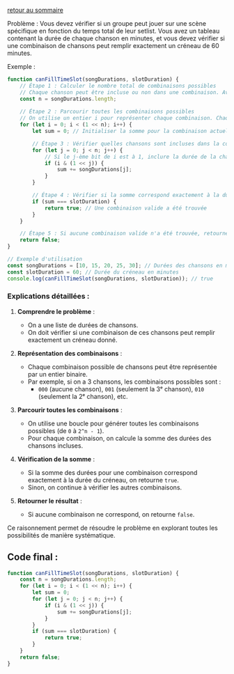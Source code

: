 [retour au sommaire](../#le-top-3-des-algos-dentretien)  

Problème :
Vous devez vérifier si un groupe peut jouer sur une scène spécifique en fonction du temps total de leur setlist. Vous avez un tableau contenant la durée de chaque chanson en minutes, et vous devez vérifier si une combinaison de chansons peut remplir exactement un créneau de 60 minutes.

Exemple :

```js
function canFillTimeSlot(songDurations, slotDuration) {
    // Étape 1 : Calculer le nombre total de combinaisons possibles
    // Chaque chanson peut être incluse ou non dans une combinaison. Avec n chansons, il y a 2^n combinaisons possibles.
    const n = songDurations.length;
    
    // Étape 2 : Parcourir toutes les combinaisons possibles
    // On utilise un entier i pour représenter chaque combinaison. Chaque bit de i indique si une chanson est incluse (1) ou non (0).
    for (let i = 0; i < (1 << n); i++) {
        let sum = 0; // Initialiser la somme pour la combinaison actuelle

        // Étape 3 : Vérifier quelles chansons sont incluses dans la combinaison actuelle
        for (let j = 0; j < n; j++) {
            // Si le j-ème bit de i est à 1, inclure la durée de la chanson j dans la somme
            if (i & (1 << j)) {
                sum += songDurations[j];
            }
        }

        // Étape 4 : Vérifier si la somme correspond exactement à la durée du créneau
        if (sum === slotDuration) {
            return true; // Une combinaison valide a été trouvée
        }
    }

    // Étape 5 : Si aucune combinaison valide n'a été trouvée, retourner false
    return false;
}

// Exemple d'utilisation
const songDurations = [10, 15, 20, 25, 30]; // Durées des chansons en minutes
const slotDuration = 60; // Durée du créneau en minutes
console.log(canFillTimeSlot(songDurations, slotDuration)); // true
```

### Explications détaillées :
1. **Comprendre le problème** :
   - On a une liste de durées de chansons.
   - On doit vérifier si une combinaison de ces chansons peut remplir exactement un créneau donné.

2. **Représentation des combinaisons** :
   - Chaque combinaison possible de chansons peut être représentée par un entier binaire.
   - Par exemple, si on a 3 chansons, les combinaisons possibles sont :
     - `000` (aucune chanson), `001` (seulement la 3ᵉ chanson), `010` (seulement la 2ᵉ chanson), etc.

3. **Parcourir toutes les combinaisons** :
   - On utilise une boucle pour générer toutes les combinaisons possibles (de `0` à `2^n - 1`).
   - Pour chaque combinaison, on calcule la somme des durées des chansons incluses.

4. **Vérification de la somme** :
   - Si la somme des durées pour une combinaison correspond exactement à la durée du créneau, on retourne `true`.
   - Sinon, on continue à vérifier les autres combinaisons.

5. **Retourner le résultat** :
   - Si aucune combinaison ne correspond, on retourne `false`.

Ce raisonnement permet de résoudre le problème en explorant toutes les possibilités de manière systématique.

## Code final :
```js
function canFillTimeSlot(songDurations, slotDuration) {
    const n = songDurations.length;
    for (let i = 0; i < (1 << n); i++) {
        let sum = 0;
        for (let j = 0; j < n; j++) {
            if (i & (1 << j)) {
                sum += songDurations[j];
            }
        }
        if (sum === slotDuration) {
            return true;
        }
    }
    return false;
}
```